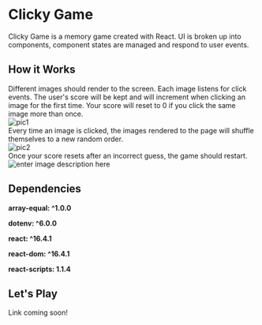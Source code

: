 # Clicky Game
Clicky Game is a memory game created with React. UI is broken up into components, component states are managed and respond to user events. 

## How it Works
Different images should render to the screen. Each image listens for click events. The user's score will be kept and will increment when clicking an image for the first time. Your score will reset to 0 if you click the same image more than once.
<br/>
![pic1](https://lh3.googleusercontent.com/hXNejtY8okw7h2hf-vb51CIWJH1L8dli-t8y-OEMoKWeoEvW_kHUcuVJK7bIOs7Tw1s3hGMKD0or5Q "pic1")
<br/>
Every time an image is clicked, the images rendered to the page will shuffle themselves to a new random order.
<br/>
![pic2](https://lh3.googleusercontent.com/GFzy_AOA2HHz1jhoRJVYAuvFmBU4kQz2T8W9Ud3gO159cURc98tyCpAk44jrLA_dXl-yu0FVsc8Asg)
<br/>
Once your score resets after an incorrect guess, the game should restart.
<br/>
![enter image description here](https://lh3.googleusercontent.com/nqi2FiE1VEoqFHRqBV8sSbqlkvkey8KW3XGbaMHQJumkc9RxOE0Pse3Os6zC4T5eBpRJ5dvbaJ3KBw "pic3")
<br/>
## Dependencies
**array-equal: ^1.0.0**

**dotenv: ^6.0.0**

**react: ^16.4.1**

**react-dom: ^16.4.1**

**react-scripts: 1.1.4**

## Let's Play
Link coming soon!